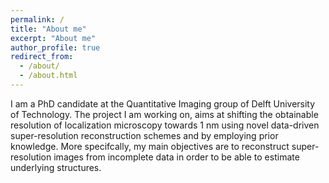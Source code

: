 ```yaml
---
permalink: /
title: "About me"
excerpt: "About me"
author_profile: true
redirect_from: 
  - /about/
  - /about.html
---
```


I am a PhD candidate at the Quantitative Imaging group of Delft University of Technology. The project I am working on, aims at shifting the obtainable resolution of localization microscopy towards 1 nm using novel data-driven super-resolution reconstruction schemes and by employing prior knowledge. More specifcally, my main objectives are to reconstruct super-resolution images from incomplete data in order to be able to estimate underlying structures.
